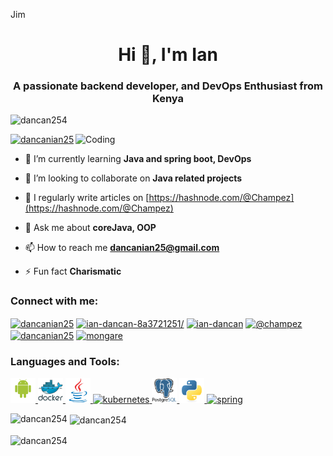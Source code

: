 Jim<h1 align="center">Hi 👋, I'm Ian</h1>
<h3 align="center">A passionate backend developer, and DevOps Enthusiast from Kenya</h3>

<p align="left"> <img src="https://komarev.com/ghpvc/?username=dancan254&label=Profile%20views&color=0e75b6&style=flat" alt="dancan254" /> </p>
<img align="right" alt="Coding" width="400" src="https://media.tenor.com/rePDfDWO3XoAAAAd/hacking.gif">

<p align="left"> <a href="https://twitter.com/dancanian25" target="blank"><img src="https://img.shields.io/twitter/follow/dancanian25?logo=twitter&style=for-the-badge" alt="dancanian25" /></a> </p>

- 🌱 I’m currently learning **Java and spring boot, DevOps**

- 👯 I’m looking to collaborate on **Java related projects**

- 📝 I regularly write articles on [https://hashnode.com/@Champez](https://hashnode.com/@Champez)

- 💬 Ask me about **coreJava, OOP**

- 📫 How to reach me **dancanian25@gmail.com**

- ⚡ Fun fact **Charismatic**

<h3 align="left">Connect with me:</h3>
<p align="left">
<a href="https://twitter.com/dancanian25" target="blank"><img align="center" src="https://raw.githubusercontent.com/rahuldkjain/github-profile-readme-generator/master/src/images/icons/Social/twitter.svg" alt="dancanian25" height="30" width="40" /></a>
<a href="https://linkedin.com/in/ian-dancan-8a3721251/" target="blank"><img align="center" src="https://raw.githubusercontent.com/rahuldkjain/github-profile-readme-generator/master/src/images/icons/Social/linked-in-alt.svg" alt="ian-dancan-8a3721251/" height="30" width="40" /></a>
<a href="https://stackoverflow.com/users/ian-dancan" target="blank"><img align="center" src="https://raw.githubusercontent.com/rahuldkjain/github-profile-readme-generator/master/src/images/icons/Social/stack-overflow.svg" alt="ian-dancan" height="30" width="40" /></a>
<a href="https://hashnode.com/@champez" target="blank"><img align="center" src="https://raw.githubusercontent.com/rahuldkjain/github-profile-readme-generator/master/src/images/icons/Social/hashnode.svg" alt="@champez" height="30" width="40" /></a>
<a href="https://www.hackerrank.com/dancanian25" target="blank"><img align="center" src="https://raw.githubusercontent.com/rahuldkjain/github-profile-readme-generator/master/src/images/icons/Social/hackerrank.svg" alt="dancanian25" height="30" width="40" /></a>
<a href="https://www.leetcode.com/mongare" target="blank"><img align="center" src="https://raw.githubusercontent.com/rahuldkjain/github-profile-readme-generator/master/src/images/icons/Social/leet-code.svg" alt="mongare" height="30" width="40" /></a>
</p>

<h3 align="left">Languages and Tools:</h3>
<p align="left"> <a href="https://developer.android.com" target="_blank" rel="noreferrer"> <img src="https://raw.githubusercontent.com/devicons/devicon/master/icons/android/android-original-wordmark.svg" alt="android" width="40" height="40"/> </a> <a href="https://www.docker.com/" target="_blank" rel="noreferrer"> <img src="https://raw.githubusercontent.com/devicons/devicon/master/icons/docker/docker-original-wordmark.svg" alt="docker" width="40" height="40"/> </a> <a href="https://www.java.com" target="_blank" rel="noreferrer"> <img src="https://raw.githubusercontent.com/devicons/devicon/master/icons/java/java-original.svg" alt="java" width="40" height="40"/> </a> <a href="https://kubernetes.io" target="_blank" rel="noreferrer"> <img src="https://www.vectorlogo.zone/logos/kubernetes/kubernetes-icon.svg" alt="kubernetes" width="40" height="40"/> </a> <a href="https://www.postgresql.org" target="_blank" rel="noreferrer"> <img src="https://raw.githubusercontent.com/devicons/devicon/master/icons/postgresql/postgresql-original-wordmark.svg" alt="postgresql" width="40" height="40"/> </a> <a href="https://www.python.org" target="_blank" rel="noreferrer"> <img src="https://raw.githubusercontent.com/devicons/devicon/master/icons/python/python-original.svg" alt="python" width="40" height="40"/> </a> <a href="https://spring.io/" target="_blank" rel="noreferrer"> <img src="https://www.vectorlogo.zone/logos/springio/springio-icon.svg" alt="spring" width="40" height="40"/> </a> </p>

<p><img align="left" src="https://github-readme-stats.vercel.app/api/top-langs?username=dancan254&show_icons=true&locale=en&layout=compact" alt="dancan254" /></p>

<p>&nbsp;<img align="center" src="https://github-readme-stats.vercel.app/api?username=dancan254&show_icons=true&locale=en" alt="dancan254" /></p>

<p><img align="center" src="https://github-readme-streak-stats.herokuapp.com/?user=dancan254&" alt="dancan254" /></p>
